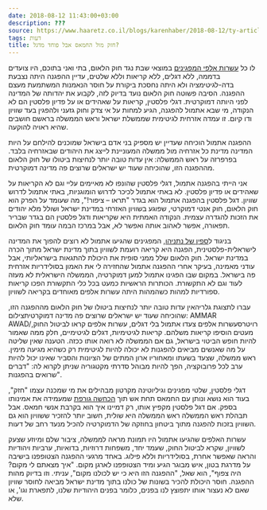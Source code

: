```yaml
---
date: 2018-08-12 11:43:00+03:00
description: ???
source: https://www.haaretz.co.il/blogs/karenhaber/2018-08-12/ty-article/0000017f-f8e7-d887-a7ff-f8e73e9b0000
tags: דעות
title: חזק מול החמאס אבל פוחד מדגל?
---
```


לו כל [עשרות אלפי המפגינים](/news/politi/2018-08-11/ty-article/0000017f-f3f9-d887-a7ff-fbfd18c10000) במוצאי שבת נגד חוק הלאום, בתי ואני בתוכם, היו צועדים בדממה, ללא דגלים, ללא קריאות וללא שלטים, עדיין ההפגנה היתה נצבעת בדה-לגיטימציה ולא היתה נחסכת ביקורת על חוסר הנאמנות המשתמעת מעצם ההפגנה. הסיבה פשוטה חוק הלאום נועד בדיוק לזה, לקבוע את יהדותה של המדינה לפני היותה דמוקרטית. דגלי פלסטין, קריאות על שאהידים או על פדיון פלסטין הם לא הנקודה, מי שבא אתמול להפגנה, הגיע למחות על אי צדק וחוק גזעני ולהפגין בעד שוויון ודו קיום. זו עמדה אזרחית לגיטימית שממשלת ישראל וראש הממשלה בראשם חושבים שהיא ראויה להוקעה. 

ההפגנה אתמול הוכיחה שעדיין יש מספיק בני אדם בישראל שמוכנים להילחם על היות המדינה מדינת כל אזרחיה מול ממשלה המעוניינת לייצג את היהודים שבאזרחיה בלבד. בפרפרזה על ראש הממשלה: אין עדות טובה יותר לנחיצות ביטולו של חוק הלאום מההפגנה הזו, שהוכיחה שעוד יש ישראלים שרוצים פה מדינה דמוקרטית. 

אני הייתי בהפגנה אתמול, דגלי פלסטין שהונפו לא מאיימים עליי וגם לא הקריאות על שאהידים או פדיון פלסטין. לא באתי אתמול לכיכר לדרוש הומוגניות, באתי אתמול לדרוש שוויון. דגל פלסטין בהפגנה אתמול הוא בגדר "תראו – ציפור!", מה שעומד על הפרק הוא חוק הלאום, חוק אנטי דמוקרטי, שפוגע בשוויון האזרחי במדינת ישראל ושולל מלא יהודים את הזכות להגדרה עצמית. הנקודה האמתית היא שקריאות ודגל פלסטין הם בגדר שבריר תפאורה, אפשר לאהוב אותה ואפשר לא, אבל במרכז הבמה עומד חוק הלאום. 

בניגוד ל[ספין של נתניהו](/news/politi/2018-08-12/ty-article/0000017f-f446-d887-a7ff-fce66d7a0000), המפגינים שהגיעו אתמול לא רוצים להפוך את המדינה לישראלית-פלסטינית, הפגנה היא קריאה רועמת לשוויון בתוך מדינת ישראל מתוך הכרה במדינת ישראל. חוק הלאום שלל ממני סופית את היכולת להתגאות בישראליותי, אבל עודני מאמינה, בעיקר אחרי ההפגנה אתמול שהחזירה לי את האמון בסולידריות אזרחית פה בישראל. במקום שבו הפגינו אתמול למען דמוקרטיה, הממשלה הישראלית לא מעזה לעוד וגם לא התקשורת. הכותרות הראשיות כמעט בכל כלי התקשורת הפכו קריאות ספורדיות למהות כשהמהות היתה עשרות אלפים מאוחדים בקריאה לשוויון. 

 עברו לתצוגת גלריהאין עדות טובה יותר לנחיצות ביטולו של חוק הלאום מההפגנה הזו, שהוכיחה שעוד יש ישראלים שרוצים פה מדינה דמוקרטיתצילום: AMMAR AWAD/רויטרסעשרות אלפים צעדו אתמול בלי דגלים, עשרות אלפים קראו לביטול החוק, מעטים הוסיפו קריאות משלהם. קריאות לגיטימיות, דגלים לגיטימיים, חלק ממה שאמור להיות חופש הביטוי בישראל, גם אם הממשלה לא רואה אותו ככזה. הטענה שאין שליטה על מה שאנשים מביאים להפגנות לא יכולה להיות לגיטימית רק כשהיא מגיעה מימין. ראש ממשלה, שצעד בשעתו ומאחוריו ארון המתים של הציונות והסביר שאינו יכול להיות ערב לכל פרובוקציה, הפך להיות מבוהל סדרתי מקטגוריה שניתן לקרוא לה: "דברים שרואים בהפגנות". 

דגלי פלסטין, שלטי מפגינים וגיליוטינה מקרטון מבהילים את מי שמכנה עצמו "חזק", בעוד הוא נושא ונותן עם החמאס תחת אש תוך [הכחשה גורפת](/news/politics/2018-08-10/ty-article/.premium/0000017f-f882-ddde-abff-fce7e6c40000) שמעמידה את אמינותו בספק. אם דגל פלסטין מקפיץ אותו, רק דמיינו איך הוא בקרבת אנשי חמאס. אבל תבהלת ראש הממשלה ראש הממשלה היא שולית, חשוב יותר להזכיר ששוויון הוא גם השוויון בזכות להפגנה מתוך ביטחון בחוזקה של הדמוקרטיה להכיל מנעד רחב של דעות. 

עשרות האלפים שהגיעו אתמול היו תמונת מראה לממשלה, ציבור שלם ומיוזע שצעק לשוויון, שקרא לביטול החוק, שעמד יחד, משפחות דרוזיות, בדואיות, ערביות ויהודיות והראה שאפשר אחרת, בסולידריות וללא פילוג. באחד מרגעי ההפגנה הצטופפנו בישיבה על מדרגת בטון, איש מבוגר הגיע ומיד הצטופפנו לארגן מקום. "איך מצאתם לי מקום? היה צפוף", הוא שאל, "ההפגנה הזו היא כי יש לכולנו מקום", עניתי. וזו בדיוק מהות ההפגנה. חוסר היכולת להכיר בשונות של כולנו בתוך מדינת ישראל מביאה לחוסר שוויון שאם לא נעצור אותו יתפוצץ לנו בפנים, כלומר בפנים היהודיות שלנו, לתפארת וגו', או שלא.
